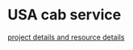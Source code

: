 # USA cab service


[project details and resource details](https://docs.google.com/spreadsheets/d/1u2jFsonmihKvolQ43phDsULh3aQqqnS7i3X8fLJfVd8/edit?usp=sharing) 
